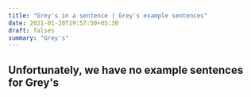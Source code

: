 ```yaml
---
title: "Grey's in a sentence | Grey's example sentences"
date: 2021-01-20T19:57:50+05:30
draft: falses
summary: "Grey's"
---
```

## Unfortunately, we have no example sentences for Grey's                 
